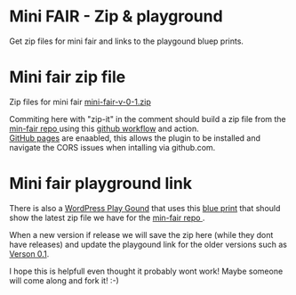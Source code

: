 # Mini FAIR - Zip & playground 
Get zip files for mini fair and links to the playgound bluep prints. 

# Mini fair zip file 
Zip files for mini fair 
[mini-fair-v-0-1.zip](https://github.com/AmnestyAM/mini-fair-zip/blob/main/mini-fair-v-0-1.zip)     

Commiting here with "zip-it" in the comment should build a zip file from the [min-fair repo ](https://github.com/fairpm/mini-fair-repo) using this [github workflow](https://github.com/AmnestyAM/mini-fair-zip/blob/main/.github/workflows/main.yml) and action.   
[GitHub pages](https://amnestyam.github.io/mini-fair-zip/) are enaabled, this allows the plugin to be installed and navigate the CORS issues when intalling via github.com.    

# Mini fair playground link 

There is also a [WordPress Play Gound](https://wordpress.org/playground/) that uses this [blue print](https://github.com/amnestyam/mini-fair-zip/blob/main/blueprint.json) that should show the latest zip file we have for the [min-fair repo ](https://github.com/fairpm/mini-fair-repo).   
 
When a new version if release we will save the zip here (while they dont have releases) and update the playgound link for the older versions such as [Verson 0.1](https://playground.wordpress.net/?blueprint-url=https://raw.githubusercontent.com/amnestyam/mini-fair-zip/refs/heads/main/blueprint-v-0-1.json).   

I hope this is helpfull even thought it probably wont work! Maybe someone will come along and fork it! :-)      

